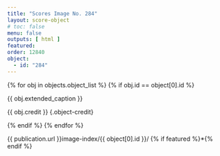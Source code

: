 ```yaml
---
title: "Scores Image No. 284"
layout: score-object
# toc: false
menu: false
outputs: [ html ]
featured: 
order: 12840
object:
  - id: "284"
---
```


{% for obj in objects.object_list %}
{% if obj.id == object[0].id %}

{{ obj.extended_caption }}

{{ obj.credit }} {.object-credit}

{% endif %}
{% endfor %}

<div class="object-credit object-url is-print-only">

{{ publication.url }}image-index/{{ object[0].id }}/ {% if featured %}*{% endif %}

</div>
